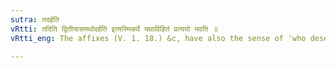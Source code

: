 ```yaml
---
sutra: तदर्हति
vRtti: तदिति द्वितीयासमर्थादर्हति इत्यस्मिन्नर्थे यथाविहितं प्रत्ययो भवति ॥
vRtti_eng: The affixes (V. 1. 18.) &c, have also the sense of 'who deserves that'.

---
```

